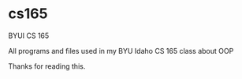 # cs165
BYUI CS 165

All programs and files used in my BYU Idaho CS 165 class about OOP

Thanks for reading this.
